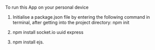 To run this App on your personal device 
1. Initialise a package.json file by entering the following command in terminal, after getting into the project directory:
npm init

2. npm install socket.io uuid express
3. npm install ejs.
